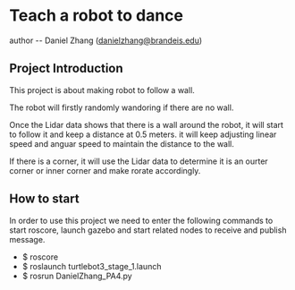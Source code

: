 # Teach a robot to dance
author -- Daniel Zhang (danielzhang@brandeis.edu)

## Project Introduction
This project is about making robot to follow a wall. 

The robot will firstly randomly wandoring if there are no wall.

Once the Lidar data shows that there is a wall around the robot, it will start to follow it and keep a distance at 0.5 meters. it will keep adjusting linear speed and anguar speed to maintain the distance to the wall.

If there is a corner, it will use the Lidar data to determine it is an ourter corner or inner corner and make rorate accordingly. 

## How to start
In order to use this project we need to enter the following commands to start roscore, launch gazebo and start related nodes to receive and publish message. 
* $ roscore  
* $ roslaunch turtlebot3_stage_1.launch  
* $ rosrun DanielZhang_PA4.py
